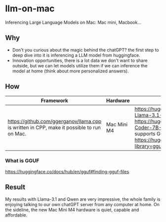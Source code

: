 # llm-on-mac
Inferencing Large Language Models on Mac: Mac mini, Macbook...

## Why
- Don't you curious about the magic behind the chatGPT? the first step to deep dive into it is inferencing a LLM model from huggingface.
- Innovation opportunities, there is a lot data we don't want to share outside, but we can let models utilize them if we can inference the model at home (think about more personalized answers).

## How
| Framework | Hardware | Models|
| ------ |  ------ |  ------ |
| https://github.com/ggerganov/llama.cpp is written in CPP, make it possible to run on Mac. | Mac Mini M4 | https://huggingface.co/bartowski/Meta-Llama-3.1-8B-Instruct-GGUF, https://huggingface.co/bartowski/Qwen2.5.1-Coder-7B-Instruct-GGUF or the model supports GGUF https://huggingface.co/models?library=gguf&sort=trending |

### What is GGUF
https://huggingface.co/docs/hub/en/gguf#finding-gguf-files

## Result
My results with Llama-3.1 and Qwen are very impressive, the whole family is enjoying talking to our own chatGPT server from any computer at home.
On the sideline, the new Mac Mini M4 hardware is quiet, capable and affordable. 
